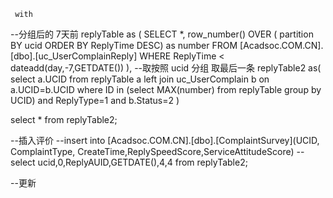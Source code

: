   
     with 
  --分组后的 7天前
  replyTable as (
     SELECT *, row_number() OVER ( partition BY ucid ORDER BY ReplyTime DESC) as number 
     FROM [Acadsoc.COM.CN].[dbo].[uc_UserComplainReply] 
     WHERE ReplyTime < dateadd(day,-7,GETDATE()) 
  ),
   --取按照 ucid 分组 取最后一条
   replyTable2 as(
    select a.UCID from replyTable a left join uc_UserComplain b on a.UCID=b.UCID where ID in (select MAX(number) from replyTable  group by UCID) and ReplyType=1 and b.Status=2
  )

   select * from replyTable2;

  --插入评价
  --insert into [Acadsoc.COM.CN].[dbo].[ComplaintSurvey](UCID, ComplaintType, CreateTime,ReplySpeedScore,ServiceAttitudeScore) 
  --   select ucid,0,ReplyAUID,GETDATE(),4,4 from replyTable2;
     
 --更新
